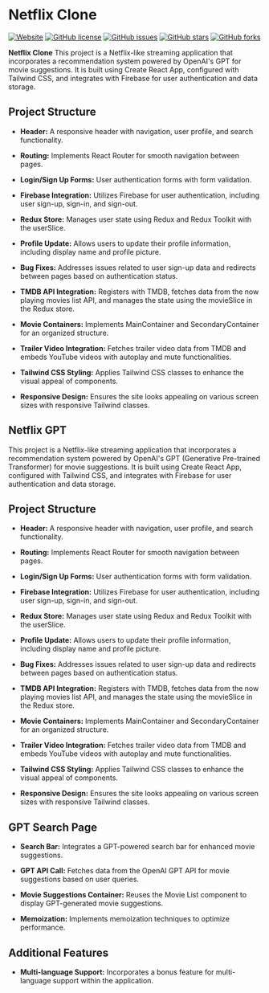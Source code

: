 # Netflix Clone

[![Website](https://img.shields.io/website?url=https%3A%2F%2Fnetflix-sand-beta.vercel.app%2F)](https://netflix-sand-beta.vercel.app/)
[![GitHub license](https://img.shields.io/github/license/YourGitHubUsername/YourRepoName)](https://github.com/YourGitHubUsername/YourRepoName/blob/main/LICENSE)
[![GitHub issues](https://img.shields.io/github/issues/YourGitHubUsername/YourRepoName)](https://github.com/YourGitHubUsername/YourRepoName/issues)
[![GitHub stars](https://img.shields.io/github/stars/YourGitHubUsername/YourRepoName)](https://github.com/YourGitHubUsername/YourRepoName/stargazers)
[![GitHub forks](https://img.shields.io/github/forks/YourGitHubUsername/YourRepoName)](https://github.com/YourGitHubUsername/YourRepoName/network)

<b>Netflix Clone</b>
This project is a Netflix-like streaming application that incorporates a recommendation system powered by OpenAI's GPT for movie suggestions. It is built using Create React App, configured with Tailwind CSS, and integrates with Firebase for user authentication and data storage.

## Project Structure

- **Header:** A responsive header with navigation, user profile, and search functionality.

- **Routing:** Implements React Router for smooth navigation between pages.

- **Login/Sign Up Forms:** User authentication forms with form validation.

- **Firebase Integration:** Utilizes Firebase for user authentication, including user sign-up, sign-in, and sign-out.

- **Redux Store:** Manages user state using Redux and Redux Toolkit with the userSlice.

- **Profile Update:** Allows users to update their profile information, including display name and profile picture.

- **Bug Fixes:** Addresses issues related to user sign-up data and redirects between pages based on authentication status.

- **TMDB API Integration:** Registers with TMDB, fetches data from the now playing movies list API, and manages the state using the movieSlice in the Redux store.

- **Movie Containers:** Implements MainContainer and SecondaryContainer for an organized structure.

- **Trailer Video Integration:** Fetches trailer video data from TMDB and embeds YouTube videos with autoplay and mute functionalities.

- **Tailwind CSS Styling:** Applies Tailwind CSS classes to enhance the visual appeal of components.

- **Responsive Design:** Ensures the site looks appealing on various screen sizes with responsive Tailwind classes.

## Netflix GPT

This project is a Netflix-like streaming application that incorporates a recommendation system powered by OpenAI's GPT (Generative Pre-trained Transformer) for movie suggestions. It is built using Create React App, configured with Tailwind CSS, and integrates with Firebase for user authentication and data storage.

## Project Structure

- **Header:** A responsive header with navigation, user profile, and search functionality.

- **Routing:** Implements React Router for smooth navigation between pages.

- **Login/Sign Up Forms:** User authentication forms with form validation.

- **Firebase Integration:** Utilizes Firebase for user authentication, including user sign-up, sign-in, and sign-out.

- **Redux Store:** Manages user state using Redux and Redux Toolkit with the userSlice.

- **Profile Update:** Allows users to update their profile information, including display name and profile picture.

- **Bug Fixes:** Addresses issues related to user sign-up data and redirects between pages based on authentication status.

- **TMDB API Integration:** Registers with TMDB, fetches data from the now playing movies list API, and manages the state using the movieSlice in the Redux store.

- **Movie Containers:** Implements MainContainer and SecondaryContainer for an organized structure.

- **Trailer Video Integration:** Fetches trailer video data from TMDB and embeds YouTube videos with autoplay and mute functionalities.

- **Tailwind CSS Styling:** Applies Tailwind CSS classes to enhance the visual appeal of components.

- **Responsive Design:** Ensures the site looks appealing on various screen sizes with responsive Tailwind classes.

## GPT Search Page

- **Search Bar:** Integrates a GPT-powered search bar for enhanced movie suggestions.

- **GPT API Call:** Fetches data from the OpenAI GPT API for movie suggestions based on user queries.

- **Movie Suggestions Container:** Reuses the Movie List component to display GPT-generated movie suggestions.

- **Memoization:** Implements memoization techniques to optimize performance.

## Additional Features

- **Multi-language Support:** Incorporates a bonus feature for multi-language support within the application.
